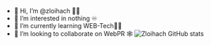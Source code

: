 - 👋 Hi, I’m @zloihach 🧔🏽
- 👀 I’m interested in nothing ♾️
- 🌱 I’m currently learning WEB-Tech👨‍💻
- 💞️ I’m looking to collaborate on WebPR 🕸️
![Zloihach GitHub stats](https://github-readme-stats.vercel.app/api?username=zloihach&show_icons=true&theme=onedark)
<!---
zloihach/zloihach is a ✨ special ✨ repository because its `README.md` (this file) appears on your GitHub profile.
You can click the Preview link to take a look at your changes.
--->
